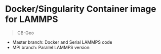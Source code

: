 # Docker/Singularity Container image for LAMMPS
> CB-Geo

* Master branch: Docker and Serial LAMMPS code
* MPI branch: Parallel LAMMPS version
